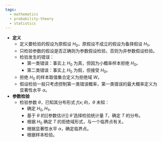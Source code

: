 ```yaml
---
tags:
  - mathematics
  - probability-theory
  - statistics
---
```

- **定义**
	- 定义要检验的假设为原假设 $H_0$，原假设不成立的假设为备择假设 $H_1$。
	- 只检验参数的假设是否正确则为参数假设检验，否则为非参数假设检验。
	- 检验发生的错误：
		- 第一类错误：事实上 $H_0$ 为真，但因为小概率样本拒绝 $H_0$。
		- 第二类错误：事实上 $H_0$ 为假，但接受 $H_0$。
	- 拒绝 $H_0$ 的样本取值集合定义为拒绝域 $W$。
	- 假设检验一般只考虑控制第一类错误概率，第一类错误的最大概率定义为显著性水平 $\alpha$。
- **参数检验**
	- 检验参数 $\theta$，已知其分布形式 $f(x;\theta)$，$\theta$ 未知：
		- 确定 $H_0,H_1$。
		- 基于 $\theta$ 的[[参数估计]] $\hat\theta$ 选择检验统计量 $T$，确定 $T$ 的分布。
		- 根据 $H_0$ 确定 $T$ 的拒绝域形式，与一个临界点有关。
		- 根据显著性水平 $\alpha$，确定临界点。
		- 根据样本检验。